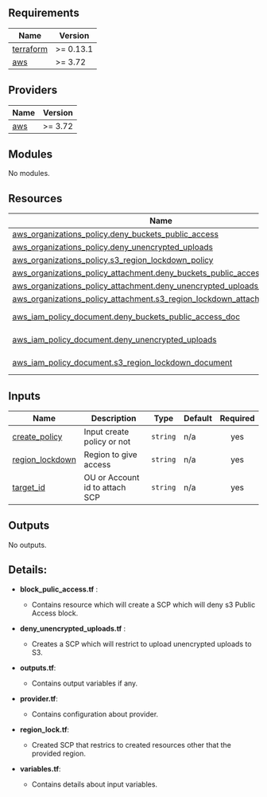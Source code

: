 <!-- BEGIN_TF_DOCS -->
## Requirements

| Name | Version |
|------|---------|
| <a name="requirement_terraform"></a> [terraform](#requirement\_terraform) | >= 0.13.1 |
| <a name="requirement_aws"></a> [aws](#requirement\_aws) | >= 3.72 |

## Providers

| Name | Version |
|------|---------|
| <a name="provider_aws"></a> [aws](#provider\_aws) | >= 3.72 |

## Modules

No modules.

## Resources

| Name | Type |
|------|------|
| [aws_organizations_policy.deny_buckets_public_access](https://registry.terraform.io/providers/hashicorp/aws/latest/docs/resources/organizations_policy) | resource |
| [aws_organizations_policy.deny_unencrypted_uploads](https://registry.terraform.io/providers/hashicorp/aws/latest/docs/resources/organizations_policy) | resource |
| [aws_organizations_policy.s3_region_lockdown_policy](https://registry.terraform.io/providers/hashicorp/aws/latest/docs/resources/organizations_policy) | resource |
| [aws_organizations_policy_attachment.deny_buckets_public_access_attachment](https://registry.terraform.io/providers/hashicorp/aws/latest/docs/resources/organizations_policy_attachment) | resource |
| [aws_organizations_policy_attachment.deny_unencrypted_uploads_attachment](https://registry.terraform.io/providers/hashicorp/aws/latest/docs/resources/organizations_policy_attachment) | resource |
| [aws_organizations_policy_attachment.s3_region_lockdown_attachment](https://registry.terraform.io/providers/hashicorp/aws/latest/docs/resources/organizations_policy_attachment) | resource |
| [aws_iam_policy_document.deny_buckets_public_access_doc](https://registry.terraform.io/providers/hashicorp/aws/latest/docs/data-sources/iam_policy_document) | data source |
| [aws_iam_policy_document.deny_unencrypted_uploads](https://registry.terraform.io/providers/hashicorp/aws/latest/docs/data-sources/iam_policy_document) | data source |
| [aws_iam_policy_document.s3_region_lockdown_document](https://registry.terraform.io/providers/hashicorp/aws/latest/docs/data-sources/iam_policy_document) | data source |

## Inputs

| Name | Description | Type | Default | Required |
|------|-------------|------|---------|:--------:|
| <a name="input_create_policy"></a> [create\_policy](#input\_create\_policy) | Input create policy or not | `string` | n/a | yes |
| <a name="input_region_lockdown"></a> [region\_lockdown](#input\_region\_lockdown) | Region to give access | `string` | n/a | yes |
| <a name="input_target_id"></a> [target\_id](#input\_target\_id) | OU or Account id to attach SCP | `string` | n/a | yes |

## Outputs

No outputs.

## Details:

- **block_pulic_access.tf** :   
   
   - Contains resource which will create a SCP which will deny s3 Public Access block.
- **deny_unencrypted_uploads.tf** : 
   
   - Creates a SCP which will restrict to upload unencrypted uploads to S3.
- **outputs.tf**: 

   - Contains output variables if any.

- **provider.tf**:
   -  Contains configuration about provider.

- **region_lock.tf**:
   -  Created SCP that restrics to created resources other that the provided region.

- **variables.tf**:
   - Contains details about input variables.


    
 

<!-- END_TF_DOCS -->